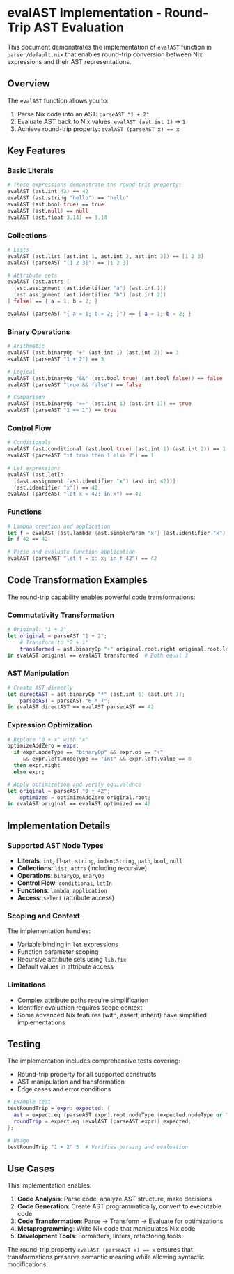 # evalAST Implementation - Round-Trip AST Evaluation

This document demonstrates the implementation of `evalAST` function in `parser/default.nix` that enables round-trip conversion between Nix expressions and their AST representations.

## Overview

The `evalAST` function allows you to:
1. Parse Nix code into an AST: `parseAST "1 + 2"`
2. Evaluate AST back to Nix values: `evalAST (ast.int 1)` → `1`
3. Achieve round-trip property: `evalAST (parseAST x) == x`

## Key Features

### Basic Literals
```nix
# These expressions demonstrate the round-trip property:
evalAST (ast.int 42) == 42
evalAST (ast.string "hello") == "hello"
evalAST (ast.bool true) == true
evalAST (ast.null) == null
evalAST (ast.float 3.14) == 3.14
```

### Collections
```nix
# Lists
evalAST (ast.list [ast.int 1, ast.int 2, ast.int 3]) == [1 2 3]
evalAST (parseAST "[1 2 3]") == [1 2 3]

# Attribute sets
evalAST (ast.attrs [
  (ast.assignment (ast.identifier "a") (ast.int 1))
  (ast.assignment (ast.identifier "b") (ast.int 2))
] false) == { a = 1; b = 2; }

evalAST (parseAST "{ a = 1; b = 2; }") == { a = 1; b = 2; }
```

### Binary Operations
```nix
# Arithmetic
evalAST (ast.binaryOp "+" (ast.int 1) (ast.int 2)) == 3
evalAST (parseAST "1 + 2") == 3

# Logical
evalAST (ast.binaryOp "&&" (ast.bool true) (ast.bool false)) == false
evalAST (parseAST "true && false") == false

# Comparison
evalAST (ast.binaryOp "==" (ast.int 1) (ast.int 1)) == true
evalAST (parseAST "1 == 1") == true
```

### Control Flow
```nix
# Conditionals
evalAST (ast.conditional (ast.bool true) (ast.int 1) (ast.int 2)) == 1
evalAST (parseAST "if true then 1 else 2") == 1

# Let expressions
evalAST (ast.letIn 
  [(ast.assignment (ast.identifier "x") (ast.int 42))]
  (ast.identifier "x")) == 42
evalAST (parseAST "let x = 42; in x") == 42
```

### Functions
```nix
# Lambda creation and application
let f = evalAST (ast.lambda (ast.simpleParam "x") (ast.identifier "x"));
in f 42 == 42

# Parse and evaluate function application
evalAST (parseAST "let f = x: x; in f 42") == 42
```

## Code Transformation Examples

The round-trip capability enables powerful code transformations:

### Commutativity Transformation
```nix
# Original: "1 + 2"
let original = parseAST "1 + 2";
    # Transform to "2 + 1" 
    transformed = ast.binaryOp "+" original.root.right original.root.left;
in evalAST original == evalAST transformed  # Both equal 3
```

### AST Manipulation
```nix
# Create AST directly
let directAST = ast.binaryOp "*" (ast.int 6) (ast.int 7);
    parsedAST = parseAST "6 * 7";
in evalAST directAST == evalAST parsedAST == 42
```

### Expression Optimization
```nix
# Replace "0 + x" with "x"
optimizeAddZero = expr:
  if expr.nodeType == "binaryOp" && expr.op == "+" 
     && expr.left.nodeType == "int" && expr.left.value == 0
  then expr.right
  else expr;

# Apply optimization and verify equivalence
let original = parseAST "0 + 42";
    optimized = optimizeAddZero original.root;
in evalAST original == evalAST optimized == 42
```

## Implementation Details

### Supported AST Node Types
- **Literals**: `int`, `float`, `string`, `indentString`, `path`, `bool`, `null`
- **Collections**: `list`, `attrs` (including recursive)
- **Operations**: `binaryOp`, `unaryOp`
- **Control Flow**: `conditional`, `letIn`
- **Functions**: `lambda`, `application`
- **Access**: `select` (attribute access)

### Scoping and Context
The implementation handles:
- Variable binding in `let` expressions
- Function parameter scoping
- Recursive attribute sets using `lib.fix`
- Default values in attribute access

### Limitations
- Complex attribute paths require simplification
- Identifier evaluation requires scope context
- Some advanced Nix features (with, assert, inherit) have simplified implementations

## Testing

The implementation includes comprehensive tests covering:
- Round-trip property for all supported constructs
- AST manipulation and transformation
- Edge cases and error conditions

```nix
# Example test
testRoundTrip = expr: expected: {
  ast = expect.eq (parseAST expr).root.nodeType (expected.nodeType or "unknown");
  roundTrip = expect.eq (evalAST (parseAST expr)) expected;
};

# Usage
testRoundTrip "1 + 2" 3  # Verifies parsing and evaluation
```

## Use Cases

This implementation enables:
1. **Code Analysis**: Parse code, analyze AST structure, make decisions
2. **Code Generation**: Create AST programmatically, convert to executable code
3. **Code Transformation**: Parse → Transform → Evaluate for optimizations
4. **Metaprogramming**: Write Nix code that manipulates Nix code
5. **Development Tools**: Formatters, linters, refactoring tools

The round-trip property `evalAST (parseAST x) == x` ensures that transformations preserve semantic meaning while allowing syntactic modifications.